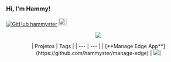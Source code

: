 ### Hi, I'm Hammy!

[![GitHub hammyster](https://img.shields.io/github/followers/hammyster?label=follow&style=social)](https://github.com/hammyster)
<a href="https://discord.bio/p/hammyster" target="_blank"><img width="22px" src="https://logodownload.org/wp-content/uploads/2017/11/discord-logo-icone.png"></img></a>

  <p style="text-align: center;"align="center"><a href="https://github.com/hammyster?tab=repositories"><img align="center" src="https://github-readme-stats.vercel.app/api/top-langs/?username=hammyster&layout=compact&show_icons=true&theme=tokyonight" /></a></p>
  
<p style="text-align: center;"align="center">
| Projetos | Tags |
| --- | --- |
| [**Manage Edge App**](https://github.com/hammyster/manage-edge) | <img src="https://img.shields.io/badge/-C%23-blue">|
</p>
